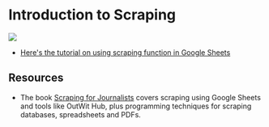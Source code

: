 # Introduction to Scraping

![](https://s3.amazonaws.com/titlepages.leanpub.com/scrapingforjournalists/large?1458984302.png)

* [Here's the tutorial on using scraping function in Google Sheets](https://github.com/paulbradshaw/CIJSS_scraping/blob/master/scrapingfunctions.md)

## Resources

* The book [Scraping for Journalists](https://leanpub.com/scrapingforjournalists) covers scraping using Google Sheets and tools like OutWit Hub, plus programming techniques for scraping databases, spreadsheets and PDFs.

